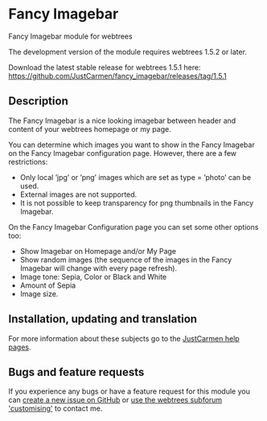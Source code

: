 Fancy Imagebar
==============

Fancy Imagebar module for webtrees

The development version of the module requires webtrees 1.5.2 or later.

Download the latest stable release for webtrees 1.5.1 here: https://github.com/JustCarmen/fancy_imagebar/releases/tag/1.5.1

## Description

The Fancy Imagebar is a nice looking imagebar between header and content of your webtrees homepage or my page.

You can determine which images you want to show in the Fancy Imagebar on the Fancy Imagebar configuration page. However, there are a few restrictions:

*   Only local ’jpg’ or ’png’ images which are set as type = ’photo’ can be used.
*   External images are not supported.
*   It is not possible to keep transparency for png thumbnails in the Fancy Imagebar.

On the Fancy Imagebar Configuration page you can set some other options too:

*   Show Imagebar on Homepage and/or My Page
*   Show random images (the sequence of the images in the Fancy Imagebar will change with every page refresh).
*   Image tone: Sepia, Color or Black and White
*   Amount of Sepia
*   Image size.

## Installation, updating and translation

For more information about these subjects go to the [JustCarmen help pages][1].

## Bugs and feature requests

If you experience any bugs or have a feature request for this module you can [create a new issue on GitHub][2] or [use the webtrees subforum 'customising'][3] to contact me.

 [1]: http://www.justcarmen.nl/help-category/modules-help
 [2]: https://github.com/JustCarmen/fancy_imagebar/issues?state=open
 [3]: http://www.webtrees.net/index.php/en/forum/4-customising
